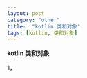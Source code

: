 ```yaml
---
layout: post
category: "other"
title:  "kotlin 类和对象"
tags: [kotlin, 类和对象]
---
```

**kotlin 类和对象**

1，
